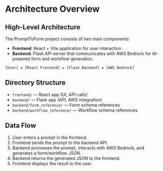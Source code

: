 # Architecture Overview

## High-Level Architecture

The PromptToForm project consists of two main components:

- **Frontend**: React + Vite application for user interaction.
- **Backend**: Flask API server that communicates with AWS Bedrock for AI-powered form and workflow generation.

```
[User] ⇄ [React Frontend] ⇄ [Flask Backend] ⇄ [AWS Bedrock]
```

## Directory Structure

- `frontend/` — React app (UI, API calls)
- `backend/` — Flask app (API, AWS integration)
- `backend/form_reference/` — Form schema references
- `backend/workflow_reference/` — Workflow schema references

## Data Flow

1. User enters a prompt in the frontend.
2. Frontend sends the prompt to the backend API.
3. Backend processes the prompt, interacts with AWS Bedrock, and generates a form/workflow JSON.
4. Backend returns the generated JSON to the frontend.
5. Frontend displays the result to the user.
